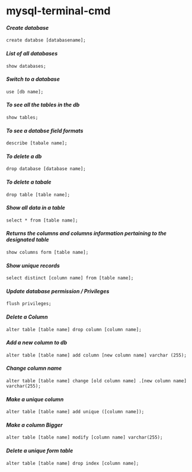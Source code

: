 # mysql-terminal-cmd

#### *Create database*
```{mysql}
create databse [databasename];
```

#### *List of all databases*
```{mysql}
show databases;
```
#### *Switch to a database*
```{mysql}
use [db name];
```
#### *To see all the tables in the db*
```{mysql}
show tables;
```
#### *To see a databse field formats*
```{mysql}
describe [tabale name];
```
#### *To delete a db*
```{mysql}
drop database [database name];
```
#### *To delete a tabale*
```{mysql}
drop table [table name];
```
#### *Show all data in a table*
```{mysql}
select * from [table name];
```
#### *Returns the columns and columns information pertaining to the designated table*
```{mysql}
show columns form [table name];
```
#### *Show unique records*
```{mysql}
select distinct [column name] from [table name];
```
#### *Update database permission / Privileges*
```{mysql}
flush privileges;
```
#### *Delete a Column*
```{mysql}
alter table [table name] drop column [column name];
```
#### *Add a new column to db*
```{mysql}
alter table [table name] add column [new column name] varchar (255);
```
#### *Change column name*
```{mysql}
alter table [table name] change [old column name] .[new column name] varchar(255);
```
#### *Make a unique column*
```{mysql}
alter table [table name] add unique ([column name]);
```
#### *Make a column Bigger*
```{mysql}
alter table [table name] modify [column name] varchar(255);
```
#### *Delete a unique form table*
```{mysql}
alter table [table name] drop index [column name];
```
